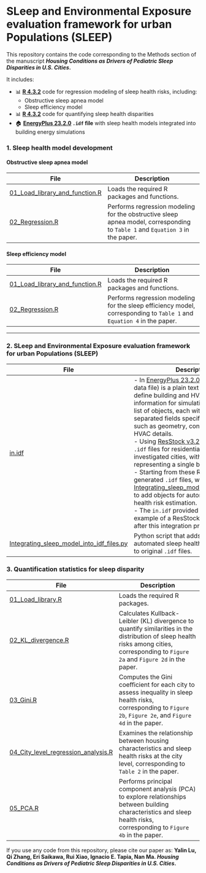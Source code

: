 # SLeep and Environmental Exposure evaluation framework for urban Populations (SLEEP)

This repository contains the code corresponding to the Methods section of the manuscript **_Housing Conditions as Drivers of Pediatric Sleep Disparities in U.S. Cities_.**

It includes:

- 📊 **[R 4.3.2](https://cran.r-project.org/bin/windows/base/old/4.3.2/)** code for regression modeling of sleep health risks, including:
  - Obstructive sleep apnea model
  - Sleep efficiency model
- 📊 **[R 4.3.2](https://cran.r-project.org/bin/windows/base/old/4.3.2/)** code for quantifying sleep health disparities
- 🏠 **[EnergyPlus 23.2.0](https://github.com/NREL/EnergyPlus/releases/tag/v23.2.0)  `.idf` file** with sleep health models integrated into building energy simulations



### 1. Sleep health model development

#### Obstructive sleep apnea model

| File | Description |
|------|-------------|
| [01_Load_library_and_function.R](./1_Sleep_health_model_development/Obstructive_sleep_apnea_model/01_Load_library_and_function.R) | Loads the required R packages and functions. |
| [02_Regression.R](./1_Sleep_health_model_development/Obstructive_sleep_apnea_model/02_Regression.R) | Performs regression modeling for the obstructive sleep apnea model, corresponding to `Table 1` and `Equation 3` in the paper. |

#### Sleep efficiency model

| File | Description |
|------|-------------|
| [01_Load_library_and_function.R](./1_Sleep_health_model_development/Sleep_efficiency_model/01_Load_library_and_function.R) | Loads the required R packages and functions. |
| [02_Regression.R](./1_Sleep_health_model_development/Sleep_efficiency_model/02_Regression.R) | Performs regression modeling for the sleep efficiency model, corresponding to `Table 1` and `Equation 4` in the paper.  |

---

### 2. SLeep and Environmental Exposure evaluation framework for urban Populations (SLEEP)

| File | Description |
|------|-------------|
| [in.idf](./2_SLeep_and_Environmental_Exposure_evaluation_framework_for_urban_Populations_(SLEEP)/in.idf) | - In [EnergyPlus 23.2.0](https://github.com/NREL/EnergyPlus/releases/tag/v23.2.0), an `.idf` (input data file) is a plain text format used to define building and HVAC system information for simulations. It contains a list of objects, each with comma-separated fields specifying parameters such as geometry, construction, and HVAC details.<br/>- Using [ResStock v3.2.0](https://resstock.readthedocs.io/en/v3.2.0/), we generated `.idf` files for residential buildings in the investigated cities, with each file representing a single building.<br/>- Starting from these ResStock-generated `.idf` files, we ran [Integrating_sleep_model_into_idf_files.py](./2_SLeep_and_Environmental_Exposure_evaluation_framework_for_urban_Populations_(SLEEP)/Integrating_sleep_model_into_idf_files.py) to add objects for automated sleep health risk estimation.<br/>- The `in.idf` provided here is an example of a ResStock-generated `.idf` after this integration process. |
| [Integrating_sleep_model_into_idf_files.py](./2_SLeep_and_Environmental_Exposure_evaluation_framework_for_urban_Populations_(SLEEP)/Integrating_sleep_model_into_idf_files.py) | Python script that adds objects for automated sleep health risk estimation to original `.idf` files. |

### 3. Quantification statistics for sleep disparity

| File | Description |
|------|-------------|
| [01_Load_library.R](./3_Quantification_statistics_for_sleep_disparity/01_Load_library.R) | Loads the required R packages. |
| [02_KL_divergence.R](./3_Quantification_statistics_for_sleep_disparity/02_KL_divergence.R) | Calculates Kullback-Leibler (KL) divergence to quantify similarities in the distribution of sleep health risks among cities, corresponding to `Figure 2a` and `Figure 2d` in the paper. |
| [03_Gini.R](./3_Quantification_statistics_for_sleep_disparity/03_Gini.R) | Computes the Gini coefficient for each city to assess inequality in sleep health risks, corresponding to `Figure 2b`, `Figure 2e`, and `Figure 4d` in the paper.  |
| [04_City_level_regression_analysis.R](./3_Quantification_statistics_for_sleep_disparity/04_City_level_regression_analysis.R) | Examines the relationship between housing characteristics and sleep health risks at the city level, corresponding to `Table 2` in the paper. |
| [05_PCA.R](./3_Quantification_statistics_for_sleep_disparity/05_PCA.R) | Performs principal component analysis (PCA) to explore relationships between building characteristics and sleep health risks, corresponding to `Figure 4b` in the paper.  |

If you use any code from this repository, please cite our paper as: **Yalin Lu, Qi Zhang, Eri Saikawa, Rui Xiao, Ignacio E. Tapia, Nan Ma. _Housing Conditions as Drivers of Pediatric Sleep Disparities in U.S. Cities_.**
